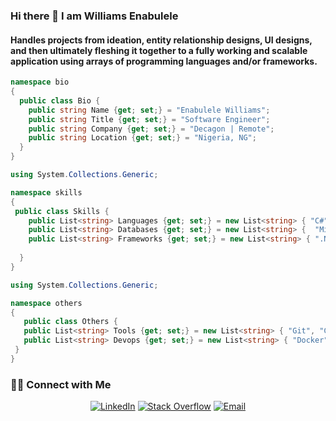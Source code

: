 ### Hi there 👋 I am Williams Enabulele
#### Handles projects from ideation, entity relationship designs, UI designs,  and then ultimately fleshing it together to a fully working and scalable application using arrays of programming languages and/or frameworks.

```c#
namespace bio
{
  public class Bio {
    public string Name {get; set;} = "Enabulele Williams";
    public string Title {get; set;} = "Software Engineer";
    public string Company {get; set;} = "Decagon | Remote";
    public string Location {get; set;} = "Nigeria, NG";
  }
}

```
```c#
using System.Collections.Generic;

namespace skills
{
 public class Skills {
    public List<string> Languages {get; set;} = new List<string> { "C#", "PHP", "Javascript", "Typescript"};
    public List<string> Databases {get; set;} = new List<string> {  "Microsoft SQL", "mySQL", "PostgreSQL", "MongoDB" };
    public List<string> Frameworks {get; set;} = new List<string> { ".Net5", "Blazor", "Lumen/Laravel", "Angular", "React", "Vue" , "Ionic"};
   
  }
}

```

 ```c#
using System.Collections.Generic; 
 
namespace others
{
    public class Others {
    public List<string> Tools {get; set;} = new List<string> { "Git", "Github" "Visual Studio", "Visual Studio Code","Figma", "Ai" };
    public List<string> Devops {get; set;} = new List<string> { "Docker", "GitHub Actions", "Heroku", "AWS" };
  }
}
 
 ```


<h3> 🤝🏻 Connect with Me </h3>

<p align="center">
<a href="https://www.linkedin.com/in/williams-enabulele-aa45a8ab/" target="_blank"><img alt="LinkedIn" src="https://img.shields.io/badge/LinkedIn-@enabsdigital-blue?style=flat&logo=linkedin"></a>
<a href="https://stackoverflow.com/users/11632321/williams" target="_blank"><img alt="Stack Overflow" src="https://img.shields.io/badge/Stackoverflow-enabsdigital-blue?style=flat&logo=stackoverflow"></a>
<a href="mailto:enabsdigital@gmail.com"><img alt="Email" src="https://img.shields.io/badge/Email-enabsdigital@gmail.com-blue?style=flat&logo=gmail"></a>
</p>
<!--
**enabsdigital/enabsdigital** is a ✨ _special_ ✨ repository because its `README.md` (this file) appears on your GitHub profile.

Here are some ideas to get you started:

- 🔭 I’m currently working on ...
- 🌱 I’m currently learning ...
- 👯 I’m looking to collaborate on ...
- 🤔 I’m looking for help with ...
- 💬 Ask me about ...
- 📫 How to reach me: ...
- 😄 Pronouns: ...
- ⚡ Fun fact: ...
-->
